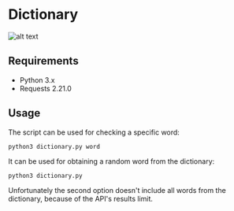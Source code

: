 # Dictionary

![alt text](https://github.com/proman3419/Scripts-and-tools/blob/master/dictionary/screenshot.png)

## Requirements
* Python 3.x
* Requests 2.21.0

## Usage
The script can be used for checking a specific word:

```python3 dictionary.py word```

It can be used for obtaining a random word from the dictionary:

```python3 dictionary.py```

Unfortunately the second option doesn't include all words from the dictionary, because of the API's results limit.